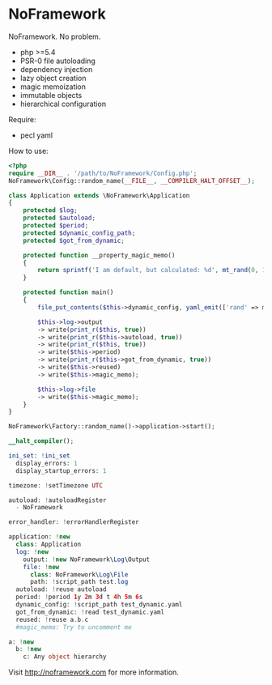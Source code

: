 NoFramework
===========

NoFramework. No problem.

- php >=5.4
- PSR-0 file autoloading
- dependency injection
- lazy object creation
- magic memoization
- immutable objects
- hierarchical configuration

Require:
- pecl yaml

How to use:

```php
<?php
require __DIR__ . '/path/to/NoFramework/Config.php';
NoFramework\Config::random_name(__FILE__, __COMPILER_HALT_OFFSET__);

class Application extends \NoFramework\Application
{
    protected $log;
    protected $autoload;
    protected $period;
    protected $dynamic_config_path;
    protected $got_from_dynamic;

    protected function __property_magic_memo()
    {
        return sprintf('I am default, but calculated: %d', mt_rand(0, 100));
    }

    protected function main()
    {
        file_put_contents($this->dynamic_config, yaml_emit(['rand' => mt_rand()]));

        $this->log->output
        -> write(print_r($this, true))
        -> write(print_r($this->autoload, true))
        -> write(print_r($this, true))
        -> write($this->period)
        -> write(print_r($this->got_from_dynamic, true))
        -> write($this->reused)
        -> write($this->magic_memo);

        $this->log->file
        -> write($this->magic_memo);
    }
}

NoFramework\Factory::random_name()->application->start();

__halt_compiler();

ini_set: !ini_set
  display_errors: 1
  display_startup_errors: 1

timezone: !setTimezone UTC

autoload: !autoloadRegister
  - NoFramework

error_handler: !errorHandlerRegister

application: !new
  class: Application
  log: !new
    output: !new NoFramework\Log\Output
    file: !new
      class: NoFramework\Log\File
      path: !script_path test.log
  autoload: !reuse autoload
  period: !period 1y 2m 3d t 4h 5m 6s
  dynamic_config: !script_path test_dynamic.yaml
  got_from_dynamic: !read test_dynamic.yaml
  reused: !reuse a.b.c
  #magic_memo: Try to uncomment me

a: !new
  b: !new
    c: Any object hierarchy
```

Visit http://noframework.com for more information.

